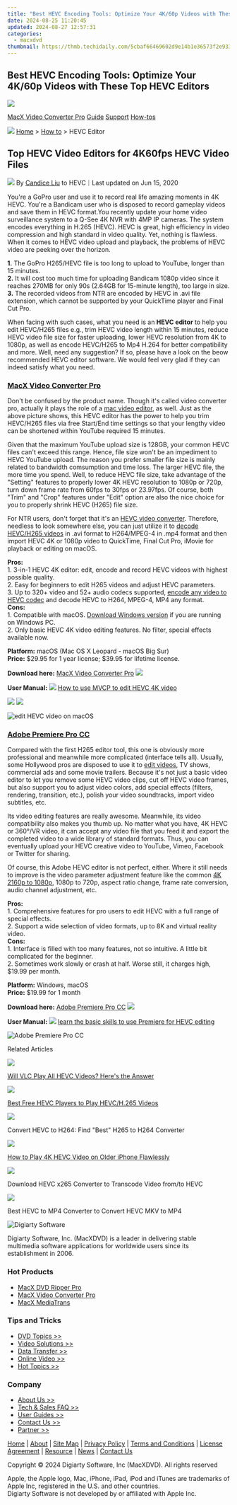 ```yaml
---
title: "Best HEVC Encoding Tools: Optimize Your 4K/60p Videos with These Top HEVC Editors"
date: 2024-08-25 11:20:45
updated: 2024-08-27 12:57:31
categories:
  - macxdvd
thumbnail: https://thmb.techidaily.com/5cbaf66469602d9e14b1e36573f2e9339160b8c34b23ecf9268274ee16a01385.jpg
---
```


## Best HEVC Encoding Tools: Optimize Your 4K/60p Videos with These Top HEVC Editors

[![](https://www.macxdvd.com/mac-video-converter-pro/../image-style/new-seo/icon11.png)](https://tools.techidaily.com/macxdvd/products/)

[MacX Video Converter Pro](https://tools.techidaily.com/macxdvd/products/) [Guide](https://tools.techidaily.com/macxdvd/products/) [Support](https://tools.techidaily.com/macxdvd/products/) [How-tos](https://tools.techidaily.com/macxdvd/products/) 



![](https://www.macxdvd.com/mac-video-converter-pro/../image-style/new-seo/icon7.png) [Home](https://tools.techidaily.com/macxdvd/products/) \> [How to](https://tools.techidaily.com/macxdvd/products/) \> HEVC Editor

## Top HEVC Video Editors for 4K60fps HEVC Video Files



![](https://www.macxdvd.com/mac-video-converter-pro/../image-style/new-seo/icon6.png) By [Candice Liu](https://www.linkedin.com/in/candice-liu-444483a3/) to HEVC｜Last updated on Jun 15, 2020 

You're a GoPro user and use it to record real life amazing moments in 4K HEVC. You're a Bandicam user who is disposed to record gameplay videos and save them in HEVC format.You recently update your home video surveillance system to a Q-See 4K NVR with 4MP IP cameras. The system encodes everything in H.265 (HEVC). HEVC is great, high efficiency in video compression and high standard in video quality. Yet, nothing is flawless. When it comes to HEVC video upload and playback, the problems of HEVC video are peeking over the horizon.

**1\.**  The GoPro H265/HEVC file is too long to upload to YouTube, longer than 15 minutes.  
**2\.** It will cost too much time for uploading Bandicam 1080p video since it reaches 270MB for only 90s (2.64GB for 15-minute length), too large in size.  
**3\.**  The recorded videos from NTR are encoded by HEVC in .avi file extension, which cannot be supported by your QuickTime player and Final Cut Pro.

When facing with such cases, what you need is an **HEVC editor** to help you edit HEVC/H265 files e.g., trim HEVC video length within 15 minutes, reduce HEVC video file size for faster uploading, lower HEVC resolution from 4K to 1080p, as well as encode HEVC/H265 to Mp4 H.264 for better compatibility and more. Well, need any suggestion? If so, please have a look on the beow recommended HEVC editor software. We would feel very glad if they can indeed satisfy what you need.



### [MacX Video Converter Pro](https://tools.techidaily.com/macxdvd/products/)

Don't be confused by the product name. Though it's called video converter pro, actually it plays the role of a [mac video editor](https://tools.techidaily.com/macxdvd/products/), as well. Just as the above picture shows, this HEVC editor has the power to help you trim HEVC/H265 files via free Start/End time settings so that your lengthy video can be shortened within YouTube required 15 minutes. 

Given that the maximum YouTube upload size is 128GB, your common HEVC files can't exceed this range. Hence, file size won't be an impediment to HEVC YouTube upload. The reason you prefer smaller file size is mainly related to bandwidth comsumption and time loss. The larger HEVC file, the more time you spend. Well, to reduce HEVC file size, take advantage of the "Setting" features to properly lower 4K HEVC resolution to 1080p or 720p, turn down frame rate from 60fps to 30fps or 23.97fps. Of course, both "Trim" and "Crop" features under "Edit" option are also the nice choice for you to properly shrink HEVC (H265) file size.

For NTR users, don't forget that it's an [HEVC video converter](https://tools.techidaily.com/macxdvd/products/). Therefore, needless to look somewhere else, you can just utilize it to [decode HEVC/H265 videos](https://tools.techidaily.com/macxdvd/products/) in .avi format to H264/MPEG-4 in .mp4 format and then import HEVC 4K or 1080p video to QuickTime, Final Cut Pro, iMovie for playback or editing on macOS.

**Pros:**   
 1\. 3-in-1 HEVC 4K editor: edit, encode and record HEVC videos with highest possible quality.  
 2\. Easy for beginners to edit H265 videos and adjust HEVC parameters.  
 3\. Up to 320+ video and 52+ audio codecs supported, [encode any video to HEVC codec](https://tools.techidaily.com/macxdvd/products/) and decode HEVC to H264, MPEG-4, MP4 any format.  
**Cons:**   
 1\. Compatible with macOS. [Download Windows version](https://tools.techidaily.com/macxdvd/products/) if you are running on Windows PC.  
 2\. Only basic HEVC 4K video editing features. No filter, special effects available now.

**Platform:** macOS (Mac OS X Leopard - macOS Big Sur)  
**Price:** $29.95 for 1 year license; $39.95 for lifetime license. 

**Download here:** [MacX Video Converter Pro](https://tools.techidaily.com/macxdvd/products/) ![](https://www.macxdvd.com/mac-video-converter-pro/../seoimage/download-icon-step.png) 

**User Manual:** ![](https://www.macxdvd.com/mac-video-converter-pro/../mobile/img/hand2.png) [How to use MVCP to edit HEVC 4K video](https://tools.techidaily.com/macxdvd/products/) 

[![](https://www.macxdvd.com/mac-video-converter-pro/../image-style/new-seo/btn-win.png)](https://tools.techidaily.com/macxdvd/products/) [![](https://www.macxdvd.com/mac-video-converter-pro/../image-style/new-seo/btn-mac.png)](https://tools.techidaily.com/macxdvd/products/) 

![edit HEVC video on macOS](https://www.macxdvd.com/mac-video-converter-pro/step-image/mvcp-trim.jpg)

### [Adobe Premiere Pro CC](http://www.adobe.com/products/premiere.html)

Compared with the first H265 editor tool, this one is obviously more professional and meanwhile more complicated (interface tells all). Usually, some Hollywood pros are disposed to use it to [edit videos](https://tools.techidaily.com/macxdvd/products/), TV shows, commercial ads and some movie trailers. Because it's not just a basic video editor to let you remove some HEVC video clips, cut off HEVC video frames, but also support you to adjust video colors, add special effects (filters, rendering, transition, etc.), polish your video soundtracks, import video subtitles, etc. 

Its video editing features are really awesome. Meanwhile, its video compatibility also makes you thumb up. No matter what you have, 4K HEVC or 360°/VR video, it can accept any video file that you feed it and export the completed video to a wide library of standard formats. Thus, you can eventually upload your HEVC creative video to YouTube, Vimeo, Facebook or Twitter for sharing.

Of course, this Adobe HEVC editor is not perfect, either. Where it still needs to improve is the video parameter adjustment feature like the common [4K 2160p to 1080p](https://tools.techidaily.com/macxdvd/products/), 1080p to 720p, aspect ratio change, frame rate conversion, audio channel adjustment, etc. 

**Pros:**   
 1\. Comprehensive features for pro users to edit HEVC with a full range of special effects.  
 2\. Support a wide selection of video formats, up to 8K and virtual reality video.   
**Cons:**   
 1\. Interface is filled with too many features, not so intuitive. A little bit complicated for the beginner.  
 2\. Sometimes work slowly or crash at half. Worse still, it charges high, $19.99 per month.

**Platform:** Windows, macOS  
**Price:** $19.99 for 1 month 

**Download here:** [Adobe Premiere Pro CC](http://www.adobe.com/products/premiere.html) ![](https://www.macxdvd.com/mac-video-converter-pro/../seoimage/download-icon-step.png) 

**User Manual:** ![](https://www.macxdvd.com/mac-video-converter-pro/../mobile/img/hand2.png) [learn the basic skills to use Premiere for HEVC editing](https://helpx.adobe.com/premiere-pro/how-to/edit-videos.html?playlist=/ccx/v1/collection/product/premiere-pro/segment/designer/explevel/beginner/applaunch/orientation/collection.ccx.js) 

![Adobe Premiere Pro CC](https://www.macxdvd.com/mac-video-converter-pro/step-image/premiere-pro-cc.jpg)



Related Articles

![](https://www.macxdvd.com/mac-video-converter-pro/../image-style/new-seo/pic7.jpg)

[Will VLC Play All HEVC Videos? Here's the Answer](https://tools.techidaily.com/macxdvd/products/) 

![](https://www.macxdvd.com/mac-video-converter-pro/../image-style/new-seo/pic6.jpg)

[Best Free HEVC Players to Play HEVC/H.265 Videos](https://tools.techidaily.com/macxdvd/products/) 

![](https://www.macxdvd.com/mac-video-converter-pro/../image-style/new-seo/pic5.jpg)

 Convert HEVC to H264: Find "Best" H265 to H264 Converter 

![](https://www.macxdvd.com/mac-video-converter-pro/../image-style/new-seo/pic4.jpg)

[How to Play 4K HEVC Video on Older iPhone Flawlessly](https://tools.techidaily.com/macxdvd/products/) 

![](https://www.macxdvd.com/mac-video-converter-pro/../image-style/new-seo/pic3.jpg)

 Download HEVC x265 Converter to Transcode Video from/to HEVC

![](https://www.macxdvd.com/mac-video-converter-pro/../image-style/new-seo/pic2.jpg)

 Best HEVC to MP4 Converter to Convert HEVC MKV to MP4 



![Digiarty Software](https://www.macxdvd.com/mac-video-converter-pro/../icon/logo.png) 

Digiarty Software, Inc. (MacXDVD) is a leader in delivering stable multimedia software applications for worldwide users since its establishment in 2006.

### Hot Products

* [MacX DVD Ripper Pro](https://tools.techidaily.com/macxdvd/products/)
* [MacX Video Converter Pro](https://tools.techidaily.com/macxdvd/products/)
* [MacX MediaTrans](https://tools.techidaily.com/macxdvd/products/)

### Tips and Tricks

* [DVD Topics >>](https://tools.techidaily.com/macxdvd/products/)
* [Video Solutions >>](https://tools.techidaily.com/macxdvd/products/)
* [Data Transfer >>](https://tools.techidaily.com/macxdvd/products/)
* [Online Video >>](https://tools.techidaily.com/macxdvd/products/)
* [Hot Topics >>](https://tools.techidaily.com/macxdvd/products/)

### Company

* [About Us >>](https://tools.techidaily.com/macxdvd/products/)
* [Tech & Sales FAQ >>](https://tools.techidaily.com/macxdvd/products/)
* [User Guides >>](https://tools.techidaily.com/macxdvd/products/)
* [Contact Us >>](https://tools.techidaily.com/macxdvd/products/)
* [Partner >>](https://tools.techidaily.com/macxdvd/products/)



[Home](https://tools.techidaily.com/macxdvd/products/) | [About](https://tools.techidaily.com/macxdvd/products/) | [Site Map](https://tools.techidaily.com/macxdvd/products/) | [Privacy Policy](https://tools.techidaily.com/macxdvd/products/) | [Terms and Conditions](https://tools.techidaily.com/macxdvd/products/) | [License Agreement](https://tools.techidaily.com/macxdvd/products/) | [Resource](https://tools.techidaily.com/macxdvd/products/) | [News](https://tools.techidaily.com/macxdvd/products/) | [Contact Us](https://tools.techidaily.com/macxdvd/products/)

Copyright © 2024 Digiarty Software, Inc (MacXDVD). All rights reserved

Apple, the Apple logo, Mac, iPhone, iPad, iPod and iTunes are trademarks of Apple Inc, registered in the U.S. and other countries.  
Digiarty Software is not developed by or affiliated with Apple Inc.

<ins class="adsbygoogle"
     style="display:block"
     data-ad-format="autorelaxed"
     data-ad-client="ca-pub-7571918770474297"
     data-ad-slot="1223367746"></ins>



<ins class="adsbygoogle"
     style="display:block"
     data-ad-client="ca-pub-7571918770474297"
     data-ad-slot="8358498916"
     data-ad-format="auto"
     data-full-width-responsive="true"></ins>
